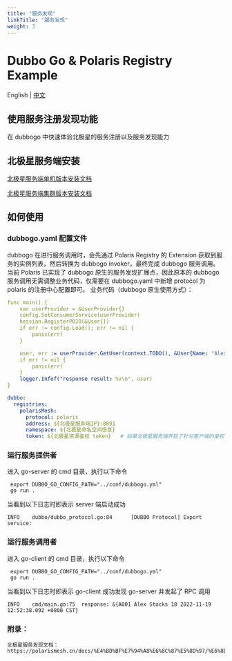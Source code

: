 ```yaml
---
title: "服务发现"
linkTitle: "服务发现"
weight: 3
---
```


# Dubbo Go & Polaris Registry Example

English | [中文](./README-zh.md)

## 使用服务注册发现功能

在 dubbogo 中快速体验北极星的服务注册以及服务发现能力

## 北极星服务端安装

[北极星服务端单机版本安装文档](https://polarismesh.cn/docs/%E4%BD%BF%E7%94%A8%E6%8C%87%E5%8D%97/%E6%9C%8D%E5%8A%A1%E7%AB%AF%E5%AE%89%E8%A3%85/%E5%8D%95%E6%9C%BA%E7%89%88%E5%AE%89%E8%A3%85/)

[北极星服务端集群版本安装文档](https://polarismesh.cn/docs/%E4%BD%BF%E7%94%A8%E6%8C%87%E5%8D%97/%E6%9C%8D%E5%8A%A1%E7%AB%AF%E5%AE%89%E8%A3%85/%E9%9B%86%E7%BE%A4%E7%89%88%E5%AE%89%E8%A3%85/)

## 如何使用

### dubbogo.yaml 配置文件

dubbogo 在进行服务调用时，会先通过 Polaris Registry 的 Extension 获取到服务的实例列表，然后转换为 dubbogo invoker，最终完成 dubbogo 服务调用。
当前 Polaris 已实现了 dubbogo 原生的服务发现扩展点，因此原本的 dubbogo 服务调用无需调整业务代码，仅需要在 dubbogo.yaml 中新增 protocol 为 polaris 的注册中心配置即可。
业务代码（dubbogo 原生使用方式）：
```yaml
func main() {
    var userProvider = &UserProvider{}
    config.SetConsumerService(userProvider)
    hessian.RegisterPOJO(&User{})
    if err := config.Load(); err != nil {
        panic(err)
    }

    user, err := userProvider.GetUser(context.TODO(), &User{Name: "Alex001"})
    if err != nil {
        panic(err)
    }
    logger.Infof("response result: %v\n", user)
}
```
```yaml
dubbo:
  registries:
    polarisMesh:
      protocol: polaris 
      address: ${北极星服务端IP}:8091
      namespace: ${北极星命名空间信息}
      token: ${北极星资源鉴权 token}   # 如果北极星服务端开启了针对客户端的鉴权，则需要配置该参数
```

### 运行服务提供者

进入 go-server 的 cmd 目录，执行以下命令

```
 export DUBBO_GO_CONFIG_PATH="../conf/dubbogo.yml"
 go run .
```

当看到以下日志时即表示 server 端启动成功

```log
INFO    dubbo/dubbo_protocol.go:84      [DUBBO Protocol] Export service: 
```


### 运行服务调用者

进入 go-client 的 cmd 目录，执行以下命令


```
 export DUBBO_GO_CONFIG_PATH="../conf/dubbogo.yml"
 go run .
```

当看到以下日志时即表示 go-client 成功发现 go-server 并发起了 RPC 调用

```log
INFO    cmd/main.go:75  response: &{A001 Alex Stocks 18 2022-11-19 12:52:38.092 +0800 CST}
```
### 附录：
```
北极星服务发现文档：
https://polarismesh.cn/docs/%E4%BD%BF%E7%94%A8%E6%8C%87%E5%8D%97/%E6%8E%A7%E5%88%B6%E5%8F%B0%E4%BD%BF%E7%94%A8/%E6%B3%A8%E5%86%8C%E4%B8%AD%E5%BF%83/%E6%9C%8D%E5%8A%A1%E5%88%97%E8%A1%A8/
```
